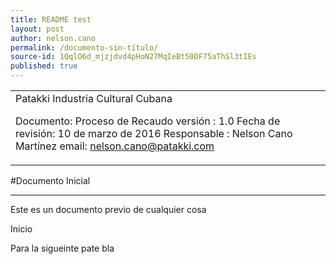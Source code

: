 ```yaml
---
title: README test
layout: post
author: nelson.cano
permalink: /documento-sin-título/
source-id: 1QqlO6d_mjzjdvd4pHoN27MqIeBt50DF75aThSl3tIEs
published: true
---
```

<table>
  <tr>
    <td>  Patakki Industria Cultural Cubana

Documento: Proceso de Recaudo versión : 1.0
Fecha de revisión: 10 de marzo de 2016
Responsable : Nelson Cano Martínez
email: nelson.cano@patakki.com</td>
    <td></td>
  </tr>
</table>


#Documento Inicial

___________________________________

Este es un documento previo de cualquier cosa

Inicio

Para la sigueinte pate bla

